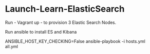 # Launch-Learn-ElasticSearch

Run - Vagrant up - to provision 3 Elastic Search Nodes.

Run ansible to install ES and Kibana

ANSIBLE_HOST_KEY_CHECKING=False ansible-playbook -i hosts.yml all.yml
